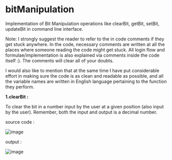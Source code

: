 # bitManipulation

 Implementation of Bit Manipulation operations like clearBit, getBit, setBit, updateBit in command line interface. 

 Note: I strongly suggest the reader to refer to the in code comments if they get stuck anywhere. In the code, necessary comments are written at all the places where someone reading the code might get stuck. All login flow and formulae/implementation is also explained via comments inside the code itself :). The comments will clear all of your doubts.

I would also like to mention that at the same time I have put considerable effort in making sure the code is as clean and readable as possible, and all the variable names are written in English language pertaining to the function they perform.

**1.clearBit :**

To clear the bit in a number input by the user at a given position (also input by the user).
Remember, both the input and output is a decimal number. 

source code : 

![image](https://github.com/raghav20232023/bitManipulation/assets/153320363/53893d72-8c19-4dda-9f25-826b879faa53)

output : 

![image](https://github.com/raghav20232023/bitManipulation/assets/153320363/bf0b80d1-2b84-4c84-88cc-bfd3162df692)








 
